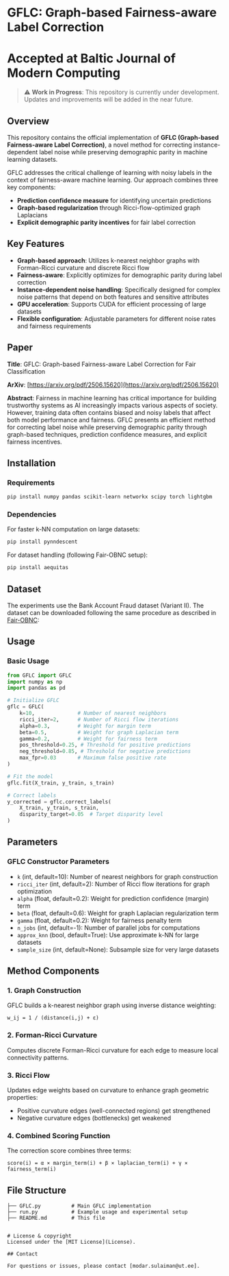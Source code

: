 # GFLC: Graph-based Fairness-aware Label Correction 
# Accepted at Baltic Journal of Modern Computing


> ⚠️ **Work in Progress**: This repository is currently under development. Updates and improvements will be added in the near future.

## Overview

This repository contains the official implementation of **GFLC (Graph-based Fairness-aware Label Correction)**, a novel method for correcting instance-dependent label noise while preserving demographic parity in machine learning datasets.

GFLC addresses the critical challenge of learning with noisy labels in the context of fairness-aware machine learning. Our approach combines three key components:
- **Prediction confidence measure** for identifying uncertain predictions
- **Graph-based regularization** through Ricci-flow-optimized graph Laplacians
- **Explicit demographic parity incentives** for fair label correction

## Key Features

- **Graph-based approach**: Utilizes k-nearest neighbor graphs with Forman-Ricci curvature and discrete Ricci flow
- **Fairness-aware**: Explicitly optimizes for demographic parity during label correction
- **Instance-dependent noise handling**: Specifically designed for complex noise patterns that depend on both features and sensitive attributes
- **GPU acceleration**: Supports CUDA for efficient processing of large datasets
- **Flexible configuration**: Adjustable parameters for different noise rates and fairness requirements

## Paper

**Title**: GFLC: Graph-based Fairness-aware Label Correction for Fair Classification

**ArXiv**: [https://arxiv.org/pdf/2506.15620](https://arxiv.org/pdf/2506.15620)

**Abstract**: Fairness in machine learning has critical importance for building trustworthy systems as AI increasingly impacts various aspects of society. However, training data often contains biased and noisy labels that affect both model performance and fairness. GFLC presents an efficient method for correcting label noise while preserving demographic parity through graph-based techniques, prediction confidence measures, and explicit fairness incentives.

## Installation

### Requirements

```bash
pip install numpy pandas scikit-learn networkx scipy torch lightgbm
```

### Dependencies

For faster k-NN computation on large datasets:
```bash
pip install pynndescent
```

For dataset handling (following Fair-OBNC setup):
```bash
pip install aequitas
```

## Dataset

The experiments use the Bank Account Fraud dataset (Variant II). The dataset can be downloaded following the same procedure as described in [Fair-OBNC](https://github.com/feedzai/fair-obnc/tree/main):


## Usage

### Basic Usage

```python
from GFLC import GFLC
import numpy as np
import pandas as pd

# Initialize GFLC
gflc = GFLC(
    k=10,              # Number of nearest neighbors
    ricci_iter=2,      # Number of Ricci flow iterations
    alpha=0.3,         # Weight for margin term
    beta=0.5,          # Weight for graph Laplacian term
    gamma=0.2,         # Weight for fairness term
    pos_threshold=0.25, # Threshold for positive predictions
    neg_threshold=0.85, # Threshold for negative predictions
    max_fpr=0.03       # Maximum false positive rate
)

# Fit the model
gflc.fit(X_train, y_train, s_train)

# Correct labels
y_corrected = gflc.correct_labels(
    X_train, y_train, s_train,
    disparity_target=0.05  # Target disparity level
)
```

## Parameters

### GFLC Constructor Parameters

- `k` (int, default=10): Number of nearest neighbors for graph construction
- `ricci_iter` (int, default=2): Number of Ricci flow iterations for graph optimization
- `alpha` (float, default=0.2): Weight for prediction confidence (margin) term
- `beta` (float, default=0.6): Weight for graph Laplacian regularization term
- `gamma` (float, default=0.2): Weight for fairness penalty term
- `n_jobs` (int, default=-1): Number of parallel jobs for computations
- `approx_knn` (bool, default=True): Use approximate k-NN for large datasets
- `sample_size` (int, default=None): Subsample size for very large datasets


## Method Components

### 1. Graph Construction
GFLC builds a k-nearest neighbor graph using inverse distance weighting:
```
w_ij = 1 / (distance(i,j) + ε)
```

### 2. Forman-Ricci Curvature
Computes discrete Forman-Ricci curvature for each edge to measure local connectivity patterns.

### 3. Ricci Flow
Updates edge weights based on curvature to enhance graph geometric properties:
- Positive curvature edges (well-connected regions) get strengthened
- Negative curvature edges (bottlenecks) get weakened

### 4. Combined Scoring Function
The correction score combines three terms:
```
score(i) = α × margin_term(i) + β × laplacian_term(i) + γ × fairness_term(i)
```

## File Structure

```
├── GFLC.py          # Main GFLC implementation
├── run.py           # Example usage and experimental setup
├── README.md        # This file
```

```

# License & copyright
Licensed under the [MIT License](License).

## Contact

For questions or issues, please contact [modar.sulaiman@ut.ee].

